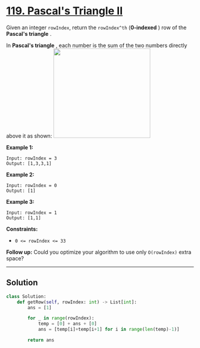 # [119. Pascal's Triangle II](https://leetcode.com/problems/pascals-triangle-ii/description/)

Given an integer <code>rowIndex</code>, return the <code>rowIndex^th</code> (**0-indexed** ) row of the **Pascal's triangle** .

In **Pascal's triangle** , each number is the sum of the two numbers directly above it as shown:
<img alt="" src="https://upload.wikimedia.org/wikipedia/commons/0/0d/PascalTriangleAnimated2.gif" style="height: 240px; width: 260px;">

**Example 1:** 

```
Input: rowIndex = 3
Output: [1,3,3,1]
```

**Example 2:** 

```
Input: rowIndex = 0
Output: [1]
```

**Example 3:** 

```
Input: rowIndex = 1
Output: [1,1]
```

**Constraints:** 

- <code>0 <= rowIndex <= 33</code>

**Follow up:**  Could you optimize your algorithm to use only <code>O(rowIndex)</code> extra space?

---

## Solution

```python
class Solution:
    def getRow(self, rowIndex: int) -> List[int]:
        ans = [1]

        for _ in range(rowIndex):
            temp = [0] + ans + [0] 
            ans = [temp[i]+temp[i+1] for i in range(len(temp)-1)]

        return ans
```
